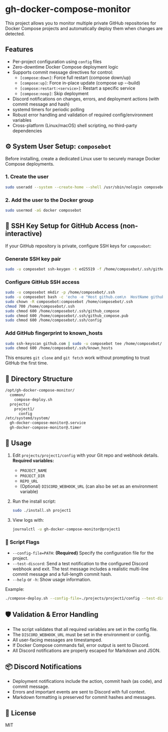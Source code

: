 # gh-docker-compose-monitor

This project allows you to monitor multiple private GitHub repositories for Docker Compose projects and automatically deploy them when changes are detected.

## Features

- Per-project configuration using `config` files
- Zero-downtime Docker Compose deployment logic
- Supports commit message directives for control:
    - `[compose:down]`: Force full restart (compose down/up)
    - `[compose:up]`: Force in-place update (compose up --build)
    - `[compose:restart:<service>]`: Restart a specific service
    - `[compose:noop]`: Skip deployment
- Discord notifications on changes, errors, and deployment actions (with commit message and hash)
- systemd timers for periodic polling
- Robust error handling and validation of required config/environment variables
- Cross-platform (Linux/macOS) shell scripting, no third-party dependencies

## ⚙️ System User Setup: `composebot`

Before installing, create a dedicated Linux user to securely manage Docker Compose deployments.

### 1. Create the user

```bash
sudo useradd --system --create-home --shell /usr/sbin/nologin composebot
```

### 2. Add the user to the Docker group

```bash
sudo usermod -aG docker composebot
```

## 🔐 SSH Key Setup for GitHub Access (non-interactive)

If your GitHub repository is private, configure SSH keys for `composebot`:

### Generate SSH key pair

```bash
sudo -u composebot ssh-keygen -t ed25519 -f /home/composebot/.ssh/github_compose -N ""
```

### Configure GitHub SSH access

```bash
sudo -u composebot mkdir -p /home/composebot/.ssh
sudo -u composebot bash -c 'echo -e "Host github.com\n  HostName github.com\n  IdentityFile ~/.ssh/github_compose\n  IdentitiesOnly yes" > /home/composebot/.ssh/config'
sudo chown -R composebot:composebot /home/composebot/.ssh
chmod 700 /home/composebot/.ssh
sudo chmod 600 /home/composebot/.ssh/github_compose
sudo chmod 600 /home/composebot/.ssh/github_compose.pub
sudo chmod 600 /home/composebot/.ssh/config
```

### Add GitHub fingerprint to known_hosts

```bash
sudo ssh-keyscan github.com | sudo -u composebot tee /home/composebot/.ssh/known_hosts > /dev/null
sudo chmod 600 /home/composebot/.ssh/known_hosts
```

This ensures `git clone` and `git fetch` work without prompting to trust GitHub the first time.

## 📁 Directory Structure

```bash
/opt/gh-docker-compose-monitor/
  common/
    compose-deploy.sh
  projects/
    project1/
      config
/etc/systemd/system/
  gh-docker-compose-monitor@.service
  gh-docker-compose-monitor@.timer
```

## 🚀 Usage

1. Edit `projects/project1/config` with your Git repo and webhook details.  
   **Required variables:**  
   - `PROJECT_NAME`
   - `PROJECT_DIR`
   - `REPO_URL`
   - (Optional) `DISCORD_WEBHOOK_URL` (can also be set as an environment variable)
2. Run the install script:

   ```bash
   sudo ./install.sh project1
   ```

3. View logs with:

   ```bash
   journalctl -u gh-docker-compose-monitor@project1
   ```

### 🔧 Script Flags

- `--config-file=PATH`: **(Required)** Specify the configuration file for the project.
- `--test-discord`: Send a test notification to the configured Discord webhook and exit. The test message includes a realistic multi-line commit message and a full-length commit hash.
- `--help` or `-h`: Show usage information.

Example:

```bash
./compose-deploy.sh --config-file=./projects/project1/config --test-discord
```

## 🛡️ Validation & Error Handling

- The script validates that all required variables are set in the config file.
- The `DISCORD_WEBHOOK_URL` must be set in the environment or config.
- All user-facing messages are timestamped.
- If Docker Compose commands fail, error output is sent to Discord.
- All Discord notifications are properly escaped for Markdown and JSON.

## 📦 Discord Notifications

- Deployment notifications include the action, commit hash (as code), and commit message.
- Errors and important events are sent to Discord with full context.
- Markdown formatting is preserved for commit hashes and messages.

## 📜 License

MIT
